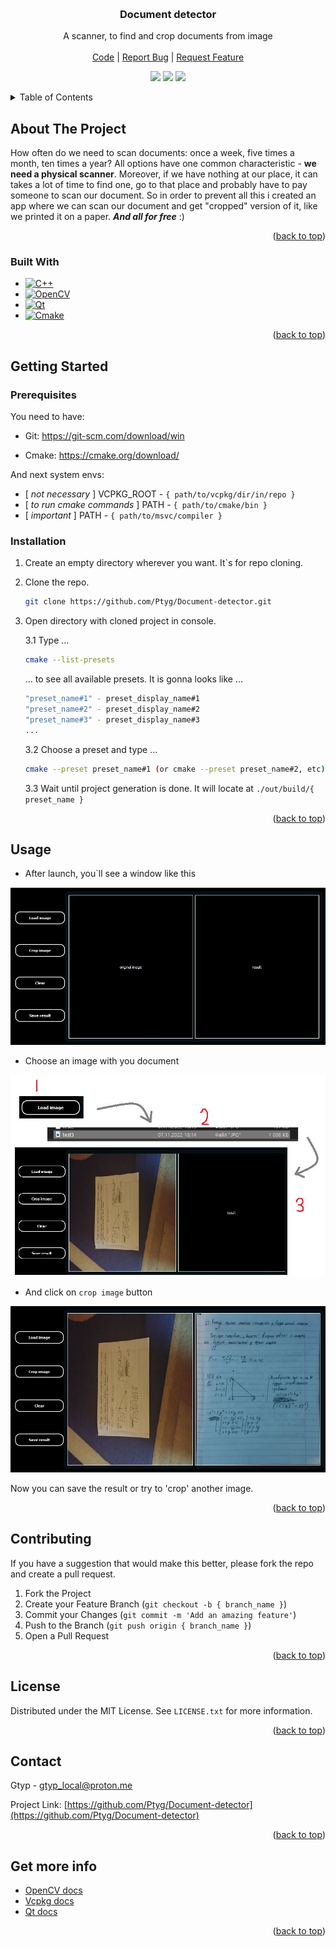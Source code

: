 <!-- 
    Original template: 
    https://github.com/othneildrew/Best-README-Template/blob/master/README.md
-->

<a id="readme-top"></a>

<br />
<div align="center">
  <h3 align="center">Document detector</h3>

  <p align="center">
    A scanner, to find and crop documents from image
    <br />
    <br />
    <a href="https://github.com/Ptyg/Document-detector/tree/master/Document_detector/src">Code</a>
    |
    <a href="https://github.com/Ptyg/Document-detector/issues">Report Bug</a>
    |
    <a href="https://github.com/Ptyg/Document-detector/pulls">Request Feature</a>
  </p>
</div>

<p align="center">
  <img src="https://img.shields.io/badge/Visual%20Studio-5C2D91.svg?style=flat&logo=visual-studio&logoColor=white">
  <img src="https://github.com/Ptyg/Document-detector/actions/workflows/cmake.yml/badge.svg?branch=dev">
  <img src="https://img.shields.io/badge/Windows-0078D6?style=flat&logo=windows&logoColor=white">
</p>

<details>
  <summary>Table of Contents</summary>
  <ol>
    <li>
      <a href="#about-the-project">About The Project</a>
      <ul>
        <li><a href="#built-with">Built With</a></li>
      </ul>
    </li>
    <li>
      <a href="#getting-started">Getting Started</a>
      <ul>
        <li><a href="#prerequisites">Prerequisites</a></li>
        <li><a href="#installation">Installation</a></li>
      </ul>
    </li>
    <li><a href="#usage">Usage</a></li>
    <li><a href="#contributing">Contributing</a></li>
    <li><a href="#license">License</a></li>
    <li><a href="#contact">Contact</a></li>
  </ol>
</details>


## About The Project

How often do we need to scan documents: once a week, five times a month, ten times a year?
All options have one common characteristic - **we need a physical scanner**. 
Moreover, if we have nothing at our place, it can takes a lot of time to find one, 
go to that place and probably have to pay someone to scan our document. 
So in order to prevent all this i created an app where we can scan our document and 
get "cropped" version of it, like we printed it on a paper. **_And all for free_** :)

<p align="right">(<a href="#readme-top">back to top</a>)</p>

### Built With

* [![C++][cpp-shield]][cpp-url]
* [![OpenCV][opencv-shield]][opencv-url]
* [![Qt][qt-shield]][qt-url]
* [![Cmake][cmake-shield]][cmake-url]

<p align="right">(<a href="#readme-top">back to top</a>)</p>

## Getting Started

### Prerequisites

You need to have:

* Git: https://git-scm.com/download/win

* Cmake: https://cmake.org/download/

And next system envs:
* [ _not necessary_ ] VCPKG_ROOT - `{ path/to/vcpkg/dir/in/repo }`
* [ _to run cmake commands_ ] PATH - `{ path/to/cmake/bin }`
* [ _important_ ] PATH - `{ path/to/msvc/compiler }`

### Installation

1. Create an empty directory wherever you want. It`s for repo cloning.

2. Clone the repo.
   ```sh
   git clone https://github.com/Ptyg/Document-detector.git
   ```
3. Open directory with cloned project in console.
    
    3.1 Type ... 
    ```sh
    cmake --list-presets
    ```

    ... to see all available presets. It is gonna looks like ...
    
    ```sh
    "preset_name#1" - preset_display_name#1
    "preset_name#2" - preset_display_name#2
    "preset_name#3" - preset_display_name#3 
    ...
    ```
    3.2 Choose a preset and type ...
    ```sh
    cmake --preset preset_name#1 (or cmake --preset preset_name#2, etc)
    ```

    3.3 Wait until project generation is done. It will locate at `./out/build/{ preset_name }`

<p align="right">(<a href="#readme-top">back to top</a>)</p>

## Usage

- After launch, you`ll see a window like this

![main_window](images/main.JPG)

- Choose an image with you document

![how_to_choose_file](images/choose_file.jpg)

- And click on `crop image` button 

![result](images/result.JPG)

Now you can  save the result or try to 'crop' another image.

<p align="right">(<a href="#readme-top">back to top</a>)</p>

## Contributing

If you have a suggestion that would make this better, please fork the repo and create a pull request.


1. Fork the Project
2. Create your Feature Branch (`git checkout -b { branch_name }`)
3. Commit your Changes (`git commit -m 'Add an amazing feature'`)
4. Push to the Branch (`git push origin { branch_name }`)
5. Open a Pull Request

<p align="right">(<a href="#readme-top">back to top</a>)</p>

## License

Distributed under the MIT License. See `LICENSE.txt` for more information.

<p align="right">(<a href="#readme-top">back to top</a>)</p>

## Contact

Gtyp - gtyp_local@proton.me

Project Link: [https://github.com/Ptyg/Document-detector](https://github.com/Ptyg/Document-detector)

<p align="right">(<a href="#readme-top">back to top</a>)</p>

## Get more info

* [OpenCV docs](https://docs.opencv.org/4.x/index.html)
* [Vcpkg docs](https://vcpkg.io/en/docs/README.html)
* [Qt docs](https://doc.qt.io/)

<p align="right">(<a href="#readme-top">back to top</a>)</p>

<!-- VARIABLES -->
[cpp-shield]: https://img.shields.io/static/v1?message=v%2011&color=blue&logo=C%2B%2B&logoColor=blue&label=C%2B%2B
[cpp-url]: https://en.cppreference.com/w/cpp/11

[opencv-shield]: https://img.shields.io/static/v1?message=v%204.6.0&color=c31d1d&logo=OpenCV&logoColor=red&label=OpenCV
[opencv-url]: https://opencv.org/

[qt-shield]: https://img.shields.io/static/v1?&message=v%205.15.6&color=19af4d&logo=Qt&logoColor=41CD12&label=Qt
[qt-url]: https://www.qt.io/

[cmake-shield]: https://img.shields.io/static/v1?message=v%203.25.1&color=7d8580&logo=cmake&logoColor=7d8580&label=Cmake
[cmake-url]: https://cmake.org/

